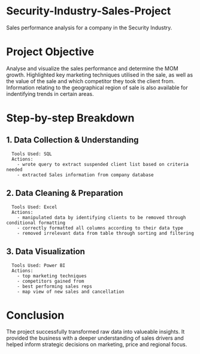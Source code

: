 # Security-Industry-Sales-Project
Sales performance analysis for a company in the Security Industry.

# Project Objective
Analyse and visualize the sales performance and determine the MOM growth.
Highlighted key marketing techniques utilised in the sale, as well as the value of the sale and which competitor they took the client from.
Information relating to the geographical region of sale is also available for indentifying trends in certain areas.

# Step-by-step Breakdown

## 1. Data Collection & Understanding
      Tools Used: SQL
      Actions:
        - wrote query to extract suspended client list based on criteria needed
        - extracted Sales information from company database

## 2. Data Cleaning & Preparation
      Tools Used: Excel
      Actions:
        - manipulated data by identifying clients to be removed through conditional formatting
        - correctly formatted all columns according to their data type
        - removed irrelevant data from table through sorting and filtering

## 3. Data Visualization
      Tools Used: Power BI
      Actions:
        - top marketing techniques
        - competitors gained from
        - best performing sales reps
        - map view of new sales and cancellation

# Conclusion
The project successfully transformed raw data into valueable insights. It provided the business with a deeper understanding of sales drivers and helped inform strategic decisions on marketing, price and regional focus. 
